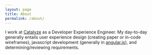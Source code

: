 ```yaml
---
layout: page
title: About
permalink: /about/
---
```


I work at [Catalyze](http://catalyze.io) as a Developer Experience Engineer. My day-to-day generally entails user experience design (creating paper or in-code wireframes), javascript development (generally in [angular.js](https://angularjs.org/)), and determining/reviewing requirements.
